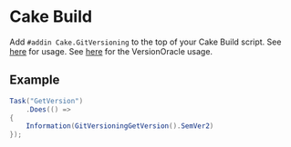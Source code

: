 # Cake Build
Add `#addin Cake.GitVersioning` to the top of your Cake Build script.  See [here](https://github.com/dotnet/Nerdbank.GitVersioning/wiki/GitVersioningAliases) for usage.  See [here](https://github.com/dotnet/Nerdbank.GitVersioning/wiki/VersionOracle) for the VersionOracle usage.

## Example
~~~~csharp
Task("GetVersion")
    .Does(() =>
{
    Information(GitVersioningGetVersion().SemVer2)
});
~~~~

